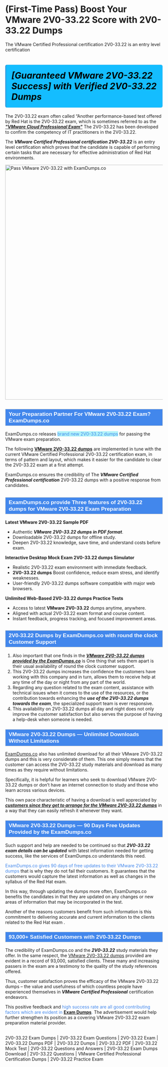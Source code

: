# (First-Time Pass) Boost Your VMware 2V0-33.22 Score with 2V0-33.22 Dumps
The VMware Certified Professional certification 2V0-33.22 is an entry level certification
    	               <h1><strong><span style="display: block; color: #000000; background: #14BDFF; border: 0.5px solid #AED6F1; border-left: 3px solid #3498DB; padding: .6em; border-radius: 6px;">             <em>[Guaranteed VMware 2V0-33.22 Success] with Verified 2V0-33.22 Dumps</em>             </span></strong></h1>            <p>The 2V0-33.22 exam often called “Another performance-based test offered by Red Hat is the 2V0-33.22 exam, which is sometimes referred to as the <strong><u><i>"VMware Cloud Professional Exam"</i></u></strong> The 2V0-33.22 has been developed to confirm the competency of IT practitioners in the 2V0-33.22.</p>            <p>The <strong><i>VMware Certified Professional certification 2V0-33.22</i></strong> is an entry level certification which proves that the candidate is capable of performing certain tasks that are necessary for effective administration of Red Hat environments.</p>                       <p><a href="https://www.examdumps.co/"><img src="https://www.examdumps.co//images/banners/big-sale-20-percent-discount-offer-examdumps.jpg" class="postImage" alt="Pass VMware 2V0-33.22 with ExamDumps.co" width="750"></a></p>                        <h2 style="background: #4287ec; border: 1px solid #cccccc; padding: 5px 10px;">                <span style="color: #ffffff;">                    <span style="font-size: 11pt;">                        <span style="line-height: normal;">                            <span style="font-family: Calibri,sans-serif;">                                <strong>                                    <span style="font-size: 13.0pt;">Your Preparation Partner For VMware 2V0-33.22 Exam? ExamDumps.co</span>                                </strong>                            </span>                        </span>                    </span>                </span>            </h2>            <p>ExamDumps.co releases <span style="background: #b2f3f9; color: #4287ec;">brand new 2V0-33.22 dumps</span> for passing the VMware exam preparation. </p>            <p>The following <strong><a href="https://www.examdumps.co/2v0-33.22-exam-dumps.html">VMware 2V0-33.22 dumps</a></strong> are implemented in tune with the current VMware Certified Professional 2V0-33.22 certification exam, in terms of pattern and layout, which makes it easier for the candidate to clear the 2V0-33.22 exam at a first attempt. </p>            <p>ExamDumps.co ensures the credibility of The <strong><i>VMware Certified Professional certification</i></strong> 2V0-33.22 dumps with a positive response from candidates.</p>                        <h2 style="background: #4287ec; border: 1px solid #cccccc; padding: 5px 10px;">                <span style="color: #ffffff;">                    <span style="font-size: 11pt;">                        <span style="line-height: normal;">                            <span style="font-family: Calibri,sans-serif;">                                <strong>                                    <span style="font-size: 13.0pt;">ExamDumps.co provide Three features of 2V0-33.22 dumps for VMware 2V0-33.22 Exam Preparation</span>                                </strong>                            </span>                        </span>                    </span>                </span>            </h2>            <p><strong>Latest VMware 2V0-33.22 Sample PDF</strong> </p>            <ul>                <li>Authentic <strong><i>VMware 2V0-33.22 dumps in PDF format</i></strong>.</li>                <li>Downloadable 2V0-33.22 dumps for offline study.</li>                <li>Deepen 2V0-33.22  knowledge, save time, and understand costs before exam.</li>            </ul>            <p><strong>Interactive Desktop Mock Exam 2V0-33.22 dumps Simulator</strong></p>            <ul>                <li>Realistic 2V0-33.22 exam environment with immediate feedback.</li>                <li><strong>2V0-33.22 dumps</strong> Boost confidence, reduce exam stress, and identify weaknesses.</li>                <li>User-friendly 2V0-33.22 dumps software compatible with major web browsers.</li>            </ul>            <p><strong>Unlimited Web-Based 2V0-33.22 dumps Practice Tests</strong></p>            <ul>                <li>Access to latest <strong>VMware 2V0-33.22</strong> dumps anytime, anywhere.</li>                <li>Aligned with actual 2V0-33.22 exam format and course content.</li>                <li>Instant feedback, progress tracking, and focused improvement areas.</li>            </ul>                       <h2 style="background: #4287ec; border: 1px solid #cccccc; padding: 5px 10px;">                <span style="color: #ffffff;"><span style="font-size: 11pt;">                    <span style="line-height: normal;">                        <span style="font-family: Calibri,sans-serif;">                            <strong>                                <span style="font-size: 13.0pt;">2V0-33.22 Dumps by ExamDumps.co with round the clock Customer Support </span>                            </strong>                        </span>                    </span></span>                </span>            </h2>            <ol>                <li>Also important that one finds in the <strong><u><i>VMware 2V0-33.22 dumps provided by the ExamDumps.co</i></u></strong> is One thing that sets them apart is their usual availability of round the clock customer support. </li>                <li>This 2V0-33.22 dumps increases the confidence the customers have working with this company and in turn, allows them to receive help at any time of the day or night from any part of the world. </li>                <li>Regarding any question related to the exam content, assistance with technical issues when it comes to the use of the resources, or the contribution towards enhancing the <strong><i>use of the 2V0-33.22 dumps towards the exam</i></strong>, the specialized support team is ever responsive. </li>                <li>This availability on 2V0-33.22 dumps all day and night does not only improve the customer satisfaction but also serves the purpose of having a help-desk when someone is needed.</li>                            </ol>            <h3 style="background: #4287ec; border: 1px solid #cccccc; padding: 5px 10px;">                <span style="color: #ffffff;">                    <span style="font-size: 11pt;">                        <span style="line-height: normal;">                            <span style="font-family: Calibri,sans-serif;">                                <strong>                                    <span style="font-size: 13.0pt;">VMware 2V0-33.22 Dumps — Unlimited Downloads Without Limitations</span>                                </strong>                            </span>                        </span>                    </span>                </span>            </h3>                        <p><a href="https://www.examdumps.co/">ExamDumps.co</a> also has unlimited download for all their VMware 2V0-33.22 dumps and this is very considerate of them. This one simply means that the customer can access the 2V0-33.22 study materials and download as many times as they require without limitations. </p>            <p>Specifically, it is helpful for learners who seek to download VMware 2V0-33.22 dumps or don’t have an internet connection to study and those who learn across various devices. </p>            <p>This own pace characteristic of having a download is well appreciated by <strong><u><i>customers since they get to arrange for the VMware 2V0-33.22 dumps</i></u></strong> in a way that they can easily refresh it whenever they want.</p>                       <h3 style="background: #4287ec; border: 1px solid #cccccc; padding: 5px 10px;">                <span style="color: #ffffff;">                    <span style="font-size: 11pt;">                        <span style="line-height: normal;">                            <span style="font-family: Calibri,sans-serif;">                                <strong>                                    <span style="font-size: 13.0pt;">VMware 2V0-33.22 Dumps — 90 Days Free Updates Provided by the ExamDumps.co</span>                                </strong>                            </span>                        </span>                    </span>                </span>            </h3>            <p>Such support and help are needed to be continued so that  <strong><i>2V0-33.22 exam details can be updated</i></strong> with latest information needed for getting success, like the services of ExamDumps.co understands this need. </p>            <p><span style="color: #4287ec">ExamDumps.co gives 90 days of free updates to their VMware 2V0-33.22 dumps</span> that is why they do not fail their customers. It guarantees that the customers would capture the latest information as well as changes in the syllabus of the Red Hat exam.</p>            <p>In this way, through updating the dumps more often, ExamDumps.co benefits the candidates in that they are updated on any changes or new areas of information that may be incorporated in the test. </p>            <p>Another of the reasons customers benefit from such information is this commitment to delivering accurate and current information to the clients related to the Red Hat exam .</p>                       <h3 style="background: #4287ec; border: 1px solid #cccccc; padding: 5px 10px;">                <span style="color: #ffffff;">                    <span style="font-size: 11pt;">                        <span style="line-height: normal;">                            <span style="font-family: Calibri,sans-serif;">                                <strong>                                    <span style="font-size: 13.0pt;">93,000+ Satisfied Customers with 2V0-33.22 Dumps</span>                                </strong>                            </span>                        </span>                    </span>                </span>            </h3>            <p>The credibility of ExamDumps.co and the <strong><i>2V0-33.22</i></strong> study materials they offer. In the same respect, the <a href="https://www.getbraindumps.com/">VMware 2V0-33.22 dumps</a> provided are evident in a record of 93,000, satisfied clients. These many and increasing passers in the exam are a testimony to the quality of the study references offered. </p>            <p>Thus, customer satisfaction proves the efficacy of the VMware 2V0-33.22 dumps – the value and usefulness of which countless people have experienced themselves in <strong><i>VMware Certified Professional</i></strong> certification endeavors. </p>            <p>This positive feedback and <span style="color: #4287ec">high success rate are all good contributing factors which are evident in <a href="https://github.com/BellaDavid12/-Get-Certified-in-Your-DP-203-Exam-with-Up-to-Date-DP-203-Dumps/blob/main/README.md"><b>Exam Dumps</b></a>.</span> The advertisement would help further strengthen its position as a covering VMware 2V0-33.22 exam preparation material provider.</p>                    
                    2V0-33.22 Exam Dumps | 2V0-33.22 Exam Questions | 2V0-33.22 Exam | 2V0-33.22 Dumps PDF | 2V0-33.22 Dumps | 2V0-33.22 PDF | 2V0-33.22 Mock Test | 2V0-33.22 Questions and Answers | 2V0-33.22 Exam Dumps Download | 2V0-33.22 Questions | VMware Certified Professional Certification Dumps | 2V0-33.22 Practice Exam

